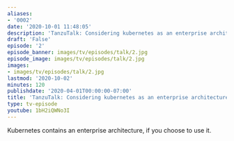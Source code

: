 ```yaml
---
aliases:
- '0002'
date: '2020-10-01 11:48:05'
description: 'TanzuTalk: Considering kubernetes as an enterprise architecture'
draft: 'False'
episode: '2'
episode_banner: images/tv/episodes/talk/2.jpg
episode_image: images/tv/episodes/talk/2.jpg
images:
- images/tv/episodes/talk/2.jpg
lastmod: '2020-10-02'
minutes: 120
publishdate: '2020-04-01T00:00:00-07:00'
title: 'TanzuTalk: Considering kubernetes as an enterprise architecture'
type: tv-episode
youtube: 1bH2iQWNo3I
---
```


Kubernetes contains an enterprise architecture, if you choose to use it.